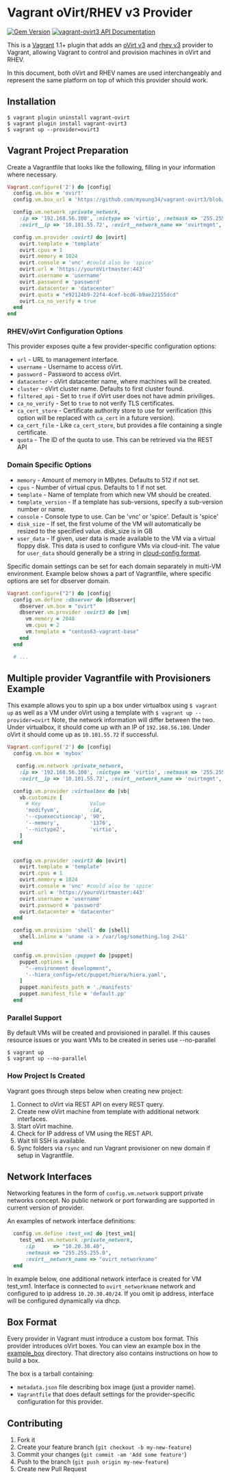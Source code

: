 # Vagrant oVirt/RHEV v3 Provider
[![Gem Version](https://badge.fury.io/rb/vagrant-ovirt3.svg)](http://badge.fury.io/rb/vagrant-ovirt3)
[![vagrant-ovirt3 API Documentation](https://www.omniref.com/ruby/gems/vagrant-ovirt3.png)](https://www.omniref.com/ruby/gems/vagrant-ovirt3)

This is a [Vagrant](http://www.vagrantup.com) 1.1+ plugin that adds an
[oVirt v3](http://ovirt.org) and
[rhev v3](http://www.redhat.com/products/virtualization/) provider to Vagrant,
allowing Vagrant to control and provision machines in oVirt and RHEV.

In this document, both oVirt and RHEV names are used interchangeably and
represent the same platform on top of which this provider should work.

## Installation

```
$ vagrant plugin uninstall vagrant-ovirt
$ vagrant plugin install vagrant-ovirt3
$ vagrant up --provider=ovirt3
```

## Vagrant Project Preparation

Create a Vagrantfile that looks like the following, filling in
your information where necessary.

```ruby
Vagrant.configure('2') do |config|
  config.vm.box = 'ovirt'
  config.vm.box_url = 'https://github.com/myoung34/vagrant-ovirt3/blob/master/example_box/dummy.box?raw=true'

  config.vm.network :private_network,
    :ip => '192.168.56.100', :nictype => 'virtio', :netmask => '255.255.255.0', #normal network configuration
    :ovirt__ip => '10.101.55.72', :ovirt__network_name => 'ovirtmgmt', :ovirt__gateway => '10.101.55.1' # oVirt specific information, overwrites previous on oVirt provider

  config.vm.provider :ovirt3 do |ovirt|
    ovirt.template = 'template'
    ovirt.cpus = 1
    ovirt.memory = 1024
    ovirt.console = 'vnc' #could also be 'spice'
    ovirt.url = 'https://youroVirtmaster:443'
    ovirt.username = 'username'
    ovirt.password = 'password'
    ovirt.datacenter = 'datacenter'
    ovirt.quota = "e92124b9-22f4-4cef-bcd6-b9ae22155dcd"
    ovirt.ca_no_verify = true
  end
end
```

### RHEV/oVirt Configuration Options

This provider exposes quite a few provider-specific configuration options:

* `url` - URL to management interface.
* `username` - Username to access oVirt.
* `password` - Password to access oVirt.
* `datacenter` - oVirt datacenter name, where machines will be created.
* `cluster` - oVirt cluster name. Defaults to first cluster found.
* `filtered_api` - Set to `true` if oVirt user does not have admin priviliges.
* `ca_no_verify` - Set to `true` to not verify TLS certificates.
* `ca_cert_store` - Certificate authority store to use for verification (this
  option will be replaced with `ca_cert` in a future version).
* `ca_cert_file` - Like `ca_cert_store`, but provides a file containing a single
  certificate.
* `quota` - The ID of the quota to use. This can be retrieved via the REST API

### Domain Specific Options

* `memory` - Amount of memory in MBytes. Defaults to 512 if not set.
* `cpus` - Number of virtual cpus. Defaults to 1 if not set.
* `template` - Name of template from which new VM should be created.
* `template_version` - If a template has sub-versions, specify a sub-version
 number or name.
* `console` - Console type to use. Can be 'vnc' or 'spice'. Default is 'spice'
* `disk_size` - If set, the first volume of the VM will automatically be resized
 to the specified value. disk_size is in GB
* `user_data` - If given, user data is made available to the VM via a virtual
 floppy disk.  This data is used to configure VMs via cloud-init. The value for
 `user_data` should generally be a string in [cloud-config format][].

[cloud-config format]: https://cloudinit.readthedocs.org/en/latest/topics/examples.html

Specific domain settings can be set for each domain separately in multi-VM
environment. Example below shows a part of Vagrantfile, where specific options
are set for dbserver domain.

```ruby
Vagrant.configure("2") do |config|
  config.vm.define :dbserver do |dbserver|
    dbserver.vm.box = "ovirt"
    dbserver.vm.provider :ovirt3 do |vm|
      vm.memory = 2048
      vm.cpus = 2
      vm.template = "centos63-vagrant-base"
    end
  end

  # ...
```

## Multiple provider Vagrantfile with Provisioners Example

This example allows you to spin up a box under virtualbox using `$ vagrant up` as well as a VM under oVirt using a template with `$ vagrant up --provider=ovirt`
Note, the network information will differ between the two. Under virtualbox, it should come up with an IP of `192.168.56.100`. Under oVirt it should come up as `10.101.55.72` if successful.

```ruby
Vagrant.configure('2') do |config|
  config.vm.box = 'mybox'

   config.vm.network :private_network,
    :ip => '192.168.56.100', :nictype => 'virtio', :netmask => '255.255.255.0' #normal network configuration
    :ovirt__ip => '10.101.55.72', :ovirt__network_name => 'ovirtmgmt', :ovirt__gateway => '10.101.55.1', # oVirt specific information, overwrites previous on oVirt provider

  config.vm.provider :virtualbox do |vb|
    vb.customize [
      # Key                Value
      'modifyvm',          :id,
      '--cpuexecutioncap', '90',
      '--memory',          '1376',
      '--nictype2',        'virtio',
    ]
  end


  config.vm.provider :ovirt3 do |ovirt|
    ovirt.template = 'template'
    ovirt.cpus = 1
    ovirt.memory = 1024
    ovirt.console = 'vnc' #could also be 'spice'
    ovirt.url = 'https://youroVirtmaster:443'
    ovirt.username = 'username'
    ovirt.password = 'password'
    ovirt.datacenter = 'datacenter'
  end

  config.vm.provision 'shell' do |shell|
    shell.inline = 'uname -a > /var/log/something.log 2>&1'
  end

  config.vm.provision :puppet do |puppet|
    puppet.options = [
      "--environment development",
      '--hiera_config=/etc/puppet/hiera/hiera.yaml',
    ]
    puppet.manifests_path = './manifests'
    puppet.manifest_file = 'default.pp'
  end
```

### Parallel Support

By default VMs will be created and provisioned in parallel.  If this causes
resource issues or you want VMs to be created in series use --no-parallel

```
$ vagrant up 
$ vagrant up --no-parallel
```

### How Project Is Created

Vagrant goes through steps below when creating new project:

1.	Connect to oVirt via REST API on every REST query.
2.	Create new oVirt machine from template with additional network interfaces.
3.	Start oVirt machine.
4.	Check for IP address of VM using the REST API.
5.	Wait till SSH is available.
6.	Sync folders via `rsync` and run Vagrant provisioner on new domain if
	setup in Vagrantfile.

## Network Interfaces

Networking features in the form of `config.vm.network` support private networks
concept. No public network or port forwarding are supported in current version
of provider.

An examples of network interface definitions:

```ruby
  config.vm.define :test_vm1 do |test_vm1|
    test_vm1.vm.network :private_network,
      :ip      => "10.20.30.40",
      :netmask => "255.255.255.0",
      :ovirt__network_name => "ovirt_networkname"
  end
```

In example below, one additional network interface is created for VM test_vm1.
Interface is connected to `ovirt_networkname` network and configured to ip
address `10.20.30.40/24`. If you omit ip address, interface will be configured
dynamically via dhcp.

## Box Format

Every provider in Vagrant must introduce a custom box format. This provider
introduces oVirt boxes. You can view an example box in the
[example_box](https://github.com/myoung34/vagrant-ovirt3/tree/master/example_box)
directory. That directory also contains instructions on how to build a box.

The box is a tarball containing:

* `metadata.json` file describing box image (just a provider name).
* `Vagrantfile` that does default settings for the provider-specific configuration for this provider.

## Contributing

1. Fork it
2. Create your feature branch (`git checkout -b my-new-feature`)
3. Commit your changes (`git commit -am 'Add some feature'`)
4. Push to the branch (`git push origin my-new-feature`)
5. Create new Pull Request
